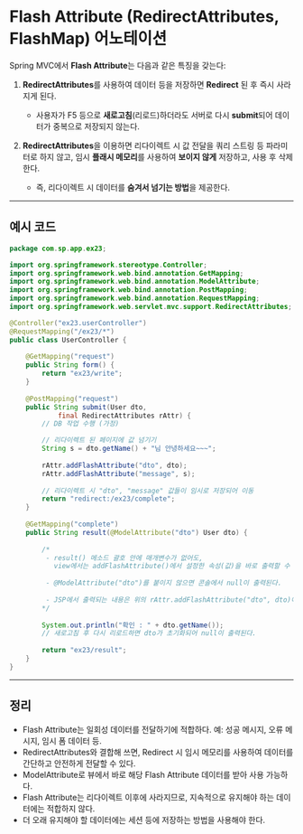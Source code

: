 # Flash Attribute (RedirectAttributes, FlashMap) 어노테이션

Spring MVC에서 **Flash Attribute**는 다음과 같은 특징을 갖는다:

1. **RedirectAttributes**를 사용하여 데이터 등을 저장하면 **Redirect** 된 후 즉시 사라지게 된다.  
   - 사용자가 F5 등으로 **새로고침**(리로드)하더라도 서버로 다시 **submit**되어 데이터가 중복으로 저장되지 않는다.

2. **RedirectAttributes**을 이용하면 리다이렉트 시 값 전달을 쿼리 스트링 등 파라미터로 하지 않고, 임시 **플래시 메모리**를 사용하여 **보이지 않게** 저장하고, 사용 후 삭제한다.  
   - 즉, 리다이렉트 시 데이터를 **숨겨서 넘기는 방법**을 제공한다.

---

## 예시 코드

```java
package com.sp.app.ex23;

import org.springframework.stereotype.Controller;
import org.springframework.web.bind.annotation.GetMapping;
import org.springframework.web.bind.annotation.ModelAttribute;
import org.springframework.web.bind.annotation.PostMapping;
import org.springframework.web.bind.annotation.RequestMapping;
import org.springframework.web.servlet.mvc.support.RedirectAttributes;

@Controller("ex23.userController")
@RequestMapping("/ex23/*")
public class UserController {
    
    @GetMapping("request")
    public String form() {
        return "ex23/write";
    }
    
    @PostMapping("request")
    public String submit(User dto,
            final RedirectAttributes rAttr) {
        // DB 작업 수행 (가정)

        // 리다이렉트 된 페이지에 값 넘기기
        String s = dto.getName() + "님 안녕하세요~~~";
        
        rAttr.addFlashAttribute("dto", dto);
        rAttr.addFlashAttribute("message", s);
        
        // 리다이렉트 시 "dto", "message" 값들이 임시로 저장되어 이동
        return "redirect:/ex23/complete";
    }
    
    @GetMapping("complete")
    public String result(@ModelAttribute("dto") User dto) {
        
        /*
         - result() 메소드 괄호 안에 매개변수가 없어도,
           view에서는 addFlashAttribute()에서 설정한 속성(값)을 바로 출력할 수 있다.
           
         - @ModelAttribute("dto")를 붙이지 않으면 콘솔에서 null이 출력된다.
           
         - JSP에서 출력되는 내용은 위의 rAttr.addFlashAttribute("dto", dto)에 의해 전달된 데이터다.
        */
        
        System.out.println("확인 : " + dto.getName());
        // 새로고침 후 다시 리로드하면 dto가 초기화되어 null이 출력된다.
        
        return "ex23/result";
    }
}
```

---


## 정리
- Flash Attribute는 일회성 데이터를 전달하기에 적합하다.
예: 성공 메시지, 오류 메시지, 임시 폼 데이터 등.
- RedirectAttributes와 결합해 쓰면, Redirect 시 임시 메모리를 사용하여 데이터를 간단하고 안전하게 전달할 수 있다.
- ModelAttribute로 뷰에서 바로 해당 Flash Attribute 데이터를 받아 사용 가능하다.
- Flash Attribute는 리다이렉트 이후에 사라지므로, 지속적으로 유지해야 하는 데이터에는 적합하지 않다.  
- 더 오래 유지해야 할 데이터에는 세션 등에 저장하는 방법을 사용해야 한다.
